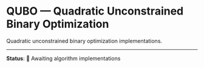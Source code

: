 # QUBO — Quadratic Unconstrained Binary Optimization

Quadratic unconstrained binary optimization implementations.

---

**Status**: 🚧 Awaiting algorithm implementations
